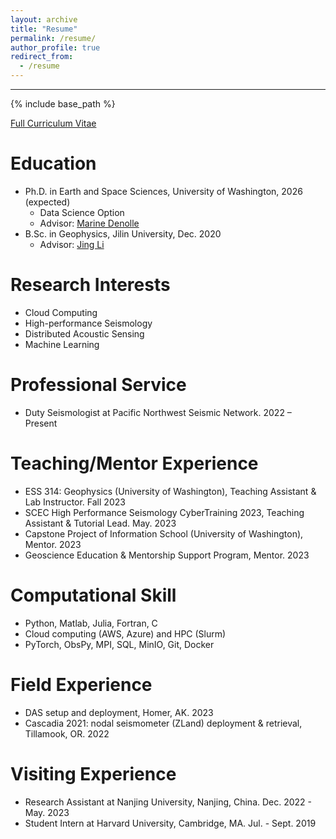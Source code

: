 ```yaml
---
layout: archive
title: "Resume"
permalink: /resume/
author_profile: true
redirect_from:
  - /resume
---
```

---
{% include base_path %}

[Full Curriculum Vitae](https://dasway.ess.washington.edu/shared/niyiyu/CV_Yiyu_Ni.pdf)

Education
======
* Ph.D. in Earth and Space Sciences, University of Washington, 2026 (expected)
  * Data Science Option
  * Advisor: [Marine Denolle](https://ess.uw.edu/people/marine-denolle/)
* B.Sc. in Geophysics, Jilin University, Dec. 2020
  * Advisor: [Jing Li](https://scholar.google.com/citations?hl=en&user=qRXXUOQAAAAJ&view_op=list_works&sortby=pubdate)

Research Interests
======
* Cloud Computing
* High-performance Seismology
* Distributed Acoustic Sensing
* Machine Learning
  
Professional Service
======
* Duty Seismologist at Pacific Northwest Seismic Network. 2022 – Present

Teaching/Mentor Experience
======
* ESS 314: Geophysics (University of Washington), Teaching Assistant & Lab Instructor. Fall 2023
*	SCEC High Performance Seismology CyberTraining 2023, Teaching Assistant & Tutorial Lead. May. 2023
* Capstone Project of Information School (University of Washington), Mentor. 2023
* Geoscience Education & Mentorship Support Program, Mentor. 2023

Computational Skill
======
* Python, Matlab, Julia, Fortran, C
* Cloud computing (AWS, Azure) and HPC (Slurm)
* PyTorch, ObsPy, MPI, SQL, MinIO, Git, Docker

Field Experience
======
* DAS setup and deployment, Homer, AK. 2023
*	Cascadia 2021: nodal seismometer (ZLand) deployment & retrieval, Tillamook, OR. 2022

Visiting Experience
======
* Research Assistant at Nanjing University, Nanjing, China. Dec. 2022 - May. 2023
* Student Intern at Harvard University, Cambridge, MA. Jul. - Sept. 2019